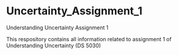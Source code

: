 # Uncertainty_Assignment_1
Understanding Uncertainty Assignment 1

This respository contains all information related to assignment 1 of Understanding Uncertainty (DS 5030)
